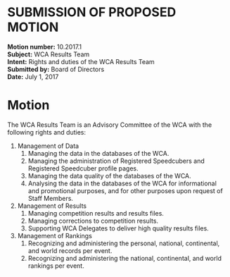 # SUBMISSION OF PROPOSED MOTION

**Motion number:** 10.2017.1  
**Subject:** WCA Results Team  
**Intent:** Rights and duties of the WCA Results Team  
**Submitted by:** Board of Directors  
**Date:** July 1, 2017  

# Motion

The WCA Results Team is an Advisory Committee of the WCA with the following rights and duties:

1. Management of Data
   1. Managing the data in the databases of the WCA.
   2. Managing the administration of Registered Speedcubers and Registered Speedcuber profile pages.
   3. Managing the data quality of the databases of the WCA.
   4. Analysing the data in the databases of the WCA for informational and promotional purposes, and for other purposes upon request of Staff Members.
2. Management of Results
   1. Managing competition results and results files.
   2. Managing corrections to competition results.
   3. Supporting WCA Delegates to deliver high quality results files.
3. Management of Rankings
   1. Recognizing and administering the personal, national, continental, and world records per event.
   2. Recognizing and administering the national, continental, and world rankings per event.
